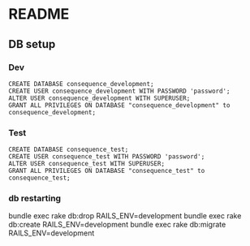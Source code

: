 # README

## DB setup

### Dev

```
CREATE DATABASE consequence_development;
CREATE USER consequence_development WITH PASSWORD 'password';
ALTER USER consequence_development WITH SUPERUSER;
GRANT ALL PRIVILEGES ON DATABASE "consequence_development" to consequence_development;
```

### Test

```
CREATE DATABASE consequence_test;
CREATE USER consequence_test WITH PASSWORD 'password';
ALTER USER consequence_test WITH SUPERUSER;
GRANT ALL PRIVILEGES ON DATABASE "consequence_test" to consequence_test;
```

### db restarting

bundle exec rake db:drop RAILS_ENV=development
bundle exec rake db:create RAILS_ENV=development
bundle exec rake db:migrate RAILS_ENV=development
